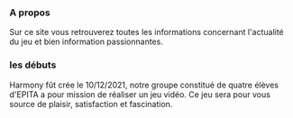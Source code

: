 ### A propos
Sur ce site vous retrouverez toutes les informations concernant l'actualité du jeu 
et bien information passionnantes.

### les débuts
Harmony fût crée le 10/12/2021, notre groupe constitué de quatre élèves d'EPITA a pour mission de réaliser un jeu vidéo.
Ce jeu sera pour vous source de plaisir, satisfaction et fascination.

